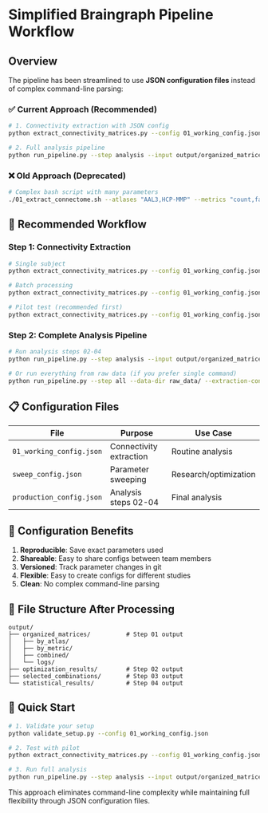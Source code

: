 # Simplified Braingraph Pipeline Workflow

## Overview

The pipeline has been streamlined to use **JSON configuration files** instead of complex command-line parsing:

### ✅ **Current Approach (Recommended)**
```bash
# 1. Connectivity extraction with JSON config
python extract_connectivity_matrices.py --config 01_working_config.json --batch raw_data/ output/

# 2. Full analysis pipeline  
python run_pipeline.py --step analysis --input output/organized_matrices/ --config production_config.json
```

### ❌ **Old Approach (Deprecated)**
```bash
# Complex bash script with many parameters
./01_extract_connectome.sh --atlases "AAL3,HCP-MMP" --metrics "count,fa,qa" --tracks 100000 raw_data/ output/
```

## 🎯 **Recommended Workflow**

### **Step 1: Connectivity Extraction**
```bash
# Single subject
python extract_connectivity_matrices.py --config 01_working_config.json subject.fz output/

# Batch processing
python extract_connectivity_matrices.py --config 01_working_config.json --batch raw_data/ output/

# Pilot test (recommended first)
python extract_connectivity_matrices.py --config 01_working_config.json --batch --pilot raw_data/ output/
```

### **Step 2: Complete Analysis Pipeline**
```bash
# Run analysis steps 02-04
python run_pipeline.py --step analysis --input output/organized_matrices/ --config production_config.json

# Or run everything from raw data (if you prefer single command)
python run_pipeline.py --step all --data-dir raw_data/ --extraction-config 01_working_config.json --config production_config.json
```

## 📋 **Configuration Files**

| File | Purpose | Use Case |
|------|---------|----------|
| `01_working_config.json` | Connectivity extraction | Routine analysis |
| `sweep_config.json` | Parameter sweeping | Research/optimization |
| `production_config.json` | Analysis steps 02-04 | Final analysis |

## 🔧 **Configuration Benefits**

1. **Reproducible**: Save exact parameters used
2. **Shareable**: Easy to share configs between team members  
3. **Versioned**: Track parameter changes in git
4. **Flexible**: Easy to create configs for different studies
5. **Clean**: No complex command-line parsing

## 📁 **File Structure After Processing**

```
output/
├── organized_matrices/          # Step 01 output
│   ├── by_atlas/
│   ├── by_metric/
│   ├── combined/
│   └── logs/
├── optimization_results/        # Step 02 output
├── selected_combinations/       # Step 03 output  
└── statistical_results/         # Step 04 output
```

## 🚀 **Quick Start**

```bash
# 1. Validate your setup
python validate_setup.py --config 01_working_config.json

# 2. Test with pilot
python extract_connectivity_matrices.py --config 01_working_config.json --batch --pilot raw_data/ output/

# 3. Run full analysis
python run_pipeline.py --step analysis --input output/organized_matrices/ --config production_config.json
```

This approach eliminates command-line complexity while maintaining full flexibility through JSON configuration files.

